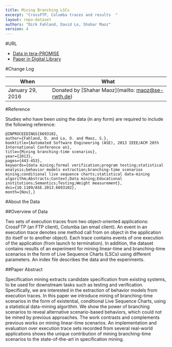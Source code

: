 ```yaml
---
title: Mining Branching LSCs
excerpt: "CrossFTP, Columba traces and results  "
layout: repo-dataset
authors: "Dirk Fahland, David Lo, Shahar Maoz"
version: 4
---
```


#URL

* [Data in tera-PROMISE](https://terapromise.csc.ncsu.edu:8443/!/#repo/view/head/search-based-se/mining)
* [Paper in Digital Library](http://ieeexplore.ieee.org/xpl/abstractAuthors.jsp?arnumber=6693102&ranges=2013_2013_Year&searchWithin=%22Authors%22:.QT.Maoz,%20S..QT.)

#Change Log

When | What
---- | ----
January 29, 2016 | Donated by [Shahar Maoz](mailto: maoz@se-rwth.de)

#Reference

Studies who have been using the data (in any form) are required to include the following reference:

```
@INPROCEEDINGS{6693102,
author={Fahland, D. and Lo, D. and Maoz, S.},
booktitle={Automated Software Engineering (ASE), 2013 IEEE/ACM 28th International Conference on},
title={Mining branching-time scenarios},
year={2013},
pages={443-453},
keywords={data mining;formal verification;program testing;statistical analysis;behavior models extraction;branching-time scenarios mining;conditional live sequence charts;statistical data-mining algorithm;Abstracts;Context;Data mining;Educational institutions;Semantics;Testing;Weight measurement},
doi={10.1109/ASE.2013.6693102},
month={Nov},}
```

#About the Data

##Overview of Data

Two sets of execution traces from two object-oriented applications: CrossFTP (an FTP client), Columba (an email client). An event in an execution trace denotes one method call from on object in the application (to itself or to another object). Each trace contains events of one execution of the application (from launch to termination).
In addition, the dataset contains results of an experiment for mining linear-time and branching-time scenarios in the form of Live Sequence Charts (LSCs) using different parameters.
An index file describes the data and the experiments.


##Paper Abstract

Specification mining extracts candidate specification from existing systems, to be used for downstream tasks such as testing and verification. Specifically, we are interested in the extraction of behavior models from execution traces. In this paper we introduce mining of branching-time scenarios in the form of existential, conditional Live Sequence Charts, using a statistical data-mining algorithm. We show the power of branching scenarios to reveal alternative scenario-based behaviors, which could not be mined by previous approaches. The work contrasts and complements previous works on mining linear-time scenarios. An implementation and evaluation over execution trace sets recorded from several real-world applications shows the unique contribution of mining branching-time scenarios to the state-of-the-art in specification mining.
